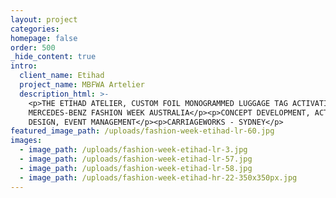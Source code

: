 ```yaml
---
layout: project
categories:
homepage: false
order: 500
_hide_content: true
intro:
  client_name: Etihad
  project_name: MBFWA Artelier
  description_html: >-
    <p>THE ETIHAD ATELIER, CUSTOM FOIL MONOGRAMMED LUGGAGE TAG ACTIVATION AT
    MERCEDES-BENZ FASHION WEEK AUSTRALIA</p><p>CONCEPT DEVELOPMENT, ACTIVATION
    DESIGN, EVENT MANAGEMENT</p><p>CARRIAGEWORKS - SYDNEY</p>
featured_image_path: /uploads/fashion-week-etihad-lr-60.jpg
images:
  - image_path: /uploads/fashion-week-etihad-lr-3.jpg
  - image_path: /uploads/fashion-week-etihad-lr-57.jpg
  - image_path: /uploads/fashion-week-etihad-lr-58.jpg
  - image_path: /uploads/fashion-week-etihad-hr-22-350x350px.jpg
---
```

